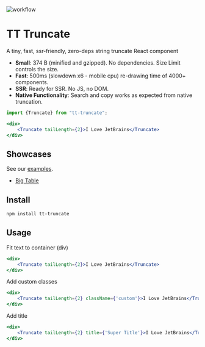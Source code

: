 ![workflow](https://github.com/SinimaWath/tt-truncate/actions/workflows/deployment.yml/badge.svg)

# TT Truncate

A tiny, fast, ssr-friendly, zero-deps string truncate React component

- **Small**: 374 B (minified and gzipped). No dependencies. Size Limit controls the size.
- **Fast**: 500ms (slowdown x6 - mobile cpu) re-drawing time of 4000+ components.
- **SSR**: Ready for SSR. No JS, no DOM.
- **Native Functionality**: Search and copy works as expected from native truncation.

```jsx
import {Truncate} from "tt-truncate";

<div>
    <Truncate tailLength={2}>I Love JetBrains</Truncate>
</div>
```

## Showcases

See our [examples](/docs/examples).
- [Big Table](/docs/examples/big-table)

## Install

```bash
npm install tt-truncate
```

## Usage

Fit text to container (div)
```jsx
<div>
    <Truncate tailLength={2}>I Love JetBrains</Truncate>
</div>
```

Add custom classes
```jsx
<div>
    <Truncate tailLength={2} className={'custom'}>I Love JetBrains</Truncate>
</div>
```

Add title

```jsx
<div>
    <Truncate tailLength={2} title={'Super Title'}>I Love JetBrains</Truncate>
</div>
```
